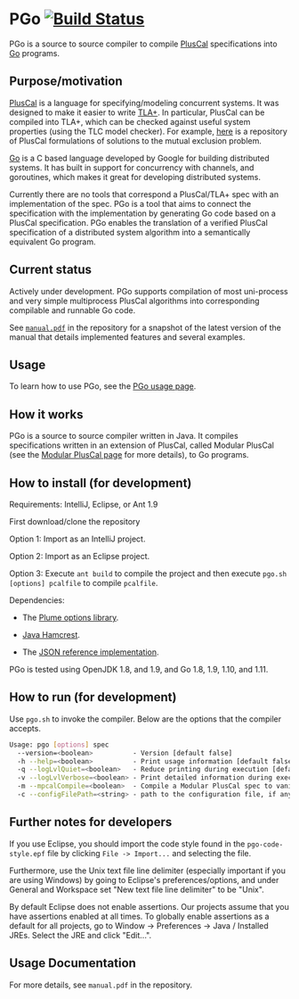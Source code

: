 # PGo [![Build Status](https://travis-ci.org/UBC-NSS/pgo.svg?branch=master)](https://travis-ci.org/UBC-NSS/pgo)

PGo is a source to source compiler to compile
[PlusCal](http://lamport.azurewebsites.net/tla/pluscal.html)
specifications into [Go](https://golang.org/) programs.

## Purpose/motivation

[PlusCal](http://lamport.azurewebsites.net/tla/pluscal.html) is a
language for specifying/modeling concurrent systems. It was designed
to make it easier to write [TLA+](https://github.com/tlaplus). In
particular, PlusCal can be compiled into TLA+, which can be checked
against useful system properties (using the TLC model checker). For
example, [here](https://github.com/duerrfk/skp) is a repository of
PlusCal formulations of solutions to the mutual exclusion problem.

[Go](https://golang.org/) is a C based language developed by Google
for building distributed systems. It has built in support for
concurrency with channels, and goroutines, which makes it great for
developing distributed systems.

Currently there are no tools that correspond a PlusCal/TLA+ spec with
an implementation of the spec. PGo is a tool that aims to connect the
specification with the implementation by generating Go code based on a
PlusCal specification. PGo enables the translation of a verified
PlusCal specification of a distributed system algorithm into a
semantically equivalent Go program.

## Current status

Actively under development. PGo supports compilation of most
uni-process and very simple multiprocess PlusCal algorithms into
corresponding compilable and runnable Go code.

See [`manual.pdf`](https://github.com/UBC-NSS/pgo/blob/master/manual.pdf) in the
repository for a snapshot of the latest version of the manual that details
implemented features and several examples.

## Usage

To learn how to use PGo, see the [PGo usage page](https://github.com/UBC-NSS/pgo/wiki/PGo-Usage).

## How it works

PGo is a source to source compiler written in Java. It compiles specifications written in an extension of PlusCal, called Modular PlusCal (see the [Modular PlusCal page](https://github.com/UBC-NSS/pgo/wiki/Modular-PlusCal) for more details), to Go programs.

## How to install (for development)

Requirements: IntelliJ, Eclipse, or Ant 1.9

First download/clone the repository

Option 1: Import as an IntelliJ project.

Option 2: Import as an Eclipse project.

Option 3: Execute `ant build` to compile the project and then execute `pgo.sh [options] pcalfile` to compile `pcalfile`.

Dependencies:

- The [Plume options library](https://mernst.github.io/plume-lib/).

- [Java Hamcrest](http://hamcrest.org/JavaHamcrest/).

- The [JSON reference implementation](https://github.com/stleary/JSON-java).

PGo is tested using OpenJDK 1.8, and 1.9, and Go 1.8, 1.9, 1.10, and 1.11.

## How to run (for development)

Use `pgo.sh` to invoke the compiler. Below are the options that the compiler accepts.

```bash
Usage: pgo [options] spec
  --version=<boolean>          - Version [default false]
  -h --help=<boolean>          - Print usage information [default false]
  -q --logLvlQuiet=<boolean>   - Reduce printing during execution [default false]
  -v --logLvlVerbose=<boolean> - Print detailed information during execution  [default false]
  -m --mpcalCompile=<boolean>  - Compile a Modular PlusCal spec to vanilla PlusCal [default false]
  -c --configFilePath=<string> - path to the configuration file, if any
```

## Further notes for developers

If you use Eclipse, you should import the code style found in the
`pgo-code-style.epf` file by clicking `File -> Import...` and
selecting the file.

Furthermore, use the Unix text file line delimiter (especially
important if you are using Windows) by going to Eclipse's
preferences/options, and under General and Workspace set "New text
file line delimiter" to be "Unix".

By default Eclipse does not enable assertions. Our projects assume
that you have assertions enabled at all times.  To globally enable
assertions as a default for all projects, go to Window -> Preferences
-> Java / Installed JREs.  Select the JRE and click "Edit...".

## Usage Documentation

For more details, see `manual.pdf` in the repository.
